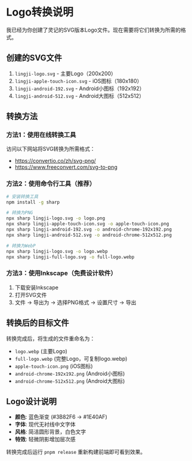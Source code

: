 # Logo转换说明

我已经为你创建了灵记的SVG版本Logo文件。现在需要将它们转换为所需的格式。

## 创建的SVG文件

1. `lingji-logo.svg` - 主要Logo（200x200）
2. `lingji-apple-touch-icon.svg` - iOS图标（180x180）
3. `lingji-android-192.svg` - Android小图标（192x192）
4. `lingji-android-512.svg` - Android大图标（512x512）

## 转换方法

### 方法1：使用在线转换工具
访问以下网站将SVG转换为所需格式：
- https://convertio.co/zh/svg-png/
- https://www.freeconvert.com/svg-to-png

### 方法2：使用命令行工具（推荐）
```bash
# 安装转换工具
npm install -g sharp

# 转换为PNG
npx sharp lingji-logo.svg -o logo.png
npx sharp lingji-apple-touch-icon.svg -o apple-touch-icon.png
npx sharp lingji-android-192.svg -o android-chrome-192x192.png
npx sharp lingji-android-512.svg -o android-chrome-512x512.png

# 转换为WebP
npx sharp lingji-logo.svg -o logo.webp
npx sharp lingji-full-logo.svg -o full-logo.webp
```

### 方法3：使用Inkscape（免费设计软件）
1. 下载安装Inkscape
2. 打开SVG文件
3. 文件 → 导出为 → 选择PNG格式 → 设置尺寸 → 导出

## 转换后的目标文件

转换完成后，将生成的文件重命名为：
- `logo.webp` (主要Logo)
- `full-logo.webp` (完整Logo，可复制logo.webp)
- `apple-touch-icon.png` (iOS图标)
- `android-chrome-192x192.png` (Android小图标)
- `android-chrome-512x512.png` (Android大图标)

## Logo设计说明

- **颜色**: 蓝色渐变 (#3B82F6 → #1E40AF)
- **字体**: 现代无衬线中文字体
- **风格**: 简洁圆形背景，白色文字
- **特效**: 轻微阴影增加层次感

转换完成后运行 `pnpm release` 重新构建前端即可看到效果。